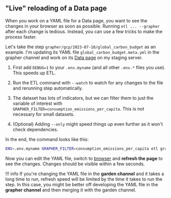 ## "Live" reloading of a Data page

When you work on a YAML file for a Data page, you want to see the changes in your browser as soon as possible. Running `etl ... --grapher` after each change is tedious. Instead, you can use a few tricks to make the process faster.

Let's take the step `grapher/gcp/2023-07-10/global_carbon_budget` as an example. I'm updating its YAML file `global_carbon_budget.meta.yml` in the grapher channel and work on its [Data page](http://staging-site-mojmir/admin/datapage-preview/738081) on my staging server.

1. First add `DEBUG=1` to your `.env.myname` (and all other `.env.*` files you use). This speeds up ETL.

2. Run the ETL command with `--watch` to watch for any changes to the file and rerunning step automatically.

3. The dataset has lots of indicators, but we can filter them to just the variable of interest with `GRAPHER_FILTER=consumption_emissions_per_capita`. This is not necessary for small datasets.

4. (Optional) Adding `--only` might speed things up even further as it won't check dependencies.

In the end, the command looks like this:

```bash
ENV=.env.myname GRAPHER_FILTER=consumption_emissions_per_capita etl grapher/gcp/2023-07-10/global_carbon_budget --grapher --watch --only
```

Now you can edit the YAML file, switch to [browser](http://staging-site-mojmir/admin/datapage-preview/738081) and **refresh the page** to see the changes. Changes should be visible within a few seconds.

!!! info
    If you're changing the YAML file in the **garden channel** and it takes a long time to run, refresh speed will be limited by the time it takes to run the step. In this case, you might be better off developing the YAML file in the **grapher channel** and then merging it with the garden channel.
